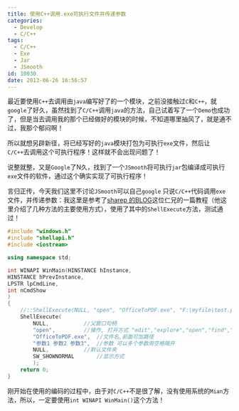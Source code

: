 ```yaml
---
title: 使用C++调用.exe可执行文件并传递参数
categories:
  - Develop
  - C/C++
tags:
  - C/C++
  - Exe
  - Jar
  - JSmooth
id: 10030
date: 2013-06-26 16:56:57
---
```


最近要使用`C++`去调用由`java`编写好了的一个模块，之前没接触过`C`和`C++`，就`google`了好久，虽然找到了`C/C++`调用`java`的方法，自己试着写了一个`Demo`也成功了，但是当去调用我的那个已经做好的模块的时候，不知道哪里抽风了，就是通不过，我那个郁闷啊！

所以就想另辟新径，将已经写好的`java`模块打包为可执行`exe`文件，然后让`C/C++`去调用这个可执行程序！这样就不会出现问题了！

说整就整，又是`Google`了N久，找到了一个`JSmooth`将可执行`jar`包编译成可执行`exe`文件的软件，通过这个确实实现了可执行程序！

言归正传，今天我们这里不讨论`JSmooth`可以自己`google`
只说`C/C++`代码调用`exe`文件，并传递参数：我这里是参考了[sharep 的BLOG](http://sharep.blog.51cto.com/539048/151384)这位仁兄的一篇教程（他这里介绍了几种方法的主要使用方式），使用了其中的`ShellExecute`方法，测试通过！
```c++
#include "windows.h"
#include "shellapi.h"
#include <iostream>

using namespace std;

int WINAPI WinMain(HINSTANCE hInstance,
HINSTANCE hPrevInstance,
LPSTR lpCmdLine,
int nCmdShow
)
{
	//::ShellExecute(NULL, "open", "OfficeToPDF.exe", "F:\myfile\test.ppt F:\myfile\test.pdf", NULL, SW_SHOW); 	
	ShellExecute( 
		NULL,			//父窗口句柄 
		"open",			//操作, 打开方式 "edit","explore","open","find","print","NULL" 
		"OfficeToPDF.exe",	//文件名,前面可加路径 
		"参数1 参数2 参数3",	//参数 可以多个参数用空格隔开
		NULL,			//默认文件夹 
		SW_SHOWNORMAL		//显示方式 
		); 
	return 0;
}
```

刚开始在使用的编码的过程中，由于对`C/C++`不是很了解，没有使用系统的`Mian`方法，所以，一定要使用`int WINAPI WinMain()`这个方法！